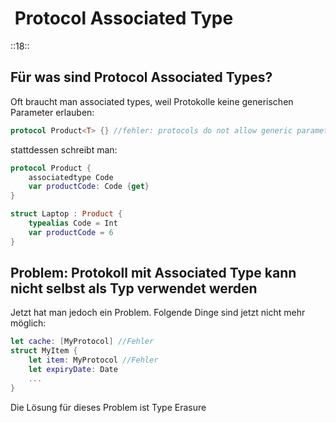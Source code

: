 #  Protocol Associated Type
::18::

## Für was sind Protocol Associated Types?

Oft braucht man associated types, weil Protokolle keine generischen Parameter erlauben:

```swift
protocol Product<T> {} //fehler: protocols do not allow generic parameters; use associated types instead
```

stattdessen schreibt man:

```swift
protocol Product {
	associatedtype Code
	var productCode: Code {get}
}

struct Laptop : Product {
	typealias Code = Int
	var productCode = 6 
}
```

## Problem: Protokoll mit Associated Type kann nicht selbst als Typ verwendet werden

Jetzt hat man jedoch ein Problem. Folgende Dinge sind jetzt nicht mehr möglich:

```swift
let cache: [MyProtocol] //Fehler
struct MyItem {
    let item: MyProtocol //Fehler
    let expiryDate: Date
    ...
}
```

Die Lösung für dieses Problem ist Type Erasure